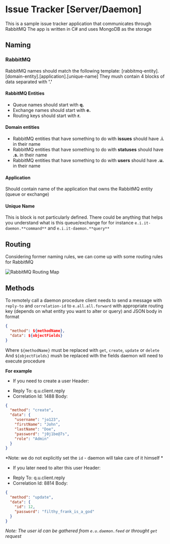 # Issue Tracker [Server/Daemon]
This is a sample issue tracker application that communicates through RabbitMQ
The app is written in C# and uses MongoDB as the storage

## Naming

### RabbitMQ 

RabbitMQ names should match the following template: [rabbitmq-entity].[domain-entity].[application].[unique-name]
They mush contain 4 blocks of data separated with **'.'**

#### RabbitMQ Entities
- Queue names should start with **q.**
- Exchange names should start with **e.**
- Routing keys should start with **r.**

#### Domain entities
- RabbitMQ entities that have something to do with **issues** should have **.i.** in their name
- RabbitMQ entities that have something to do with **statuses** should have **.s.** in their name
- RabbitMQ entities that have something to do with **users** should have **.u.** in their name

#### Application
Should contain name of the application that owns the RabbitMQ entity (queue or exchange)

#### Unique Name
This is block is not particularly defined. There could be anything that helps you understand what is this queue/exchange for
for instance `e.i.it-daemon.**command**` and `e.i.it-daemon.**query**`

## Routing
Considering former naming rules, we can come up with some routing rules for RabbitMQ

![RabbitMQ Routing Map](https://pp.vk.me/c631123/v631123043/44d07/X-HH03SVYKo.jpg "RabbitMQ Routing Map")

## Methods
To remotely call a daemon procedure client needs to send a message with `reply-to` and `correlation-id` to `e.all.all.forward` with appropriate routing key (depends on what entity you want to alter or query) and JSON body in format

```json
{
  "method": ${methodName},
  "data": ${objectFields}
}
```

Where `${methodName}` must be replaced with `get`, `create`, `update` or `delete`
And `${objectFields}` mush be replaced with the fields daemon will need to execute procedure

**For example**
- If you need to create a user
Header:
* Reply To: q.u.client.reply
* Correlation Id: 1488
Body:
```json
{
  "method": "create",
  "data": {
    "username": "jo123",
    "firstName": "John",
    "lastName": "Doe",
    "password": "j0j1be@7s",
    "role": "Admin"
  }
}
```
*Note: we do not explicitly set the `id` - daemon will take care of it himself *

- If you later need to alter this user
Header:
* Reply To: q.u.client.reply
* Correlation Id: 8814
Body:
```json
{
  "method": "update",
  "data": {
    "id": 12,
    "password": "filthy_frank_is_a_god"
  }
}
```
*Note: The user id can be gathered from `e.u.daemon.feed` or throught `get` request*



